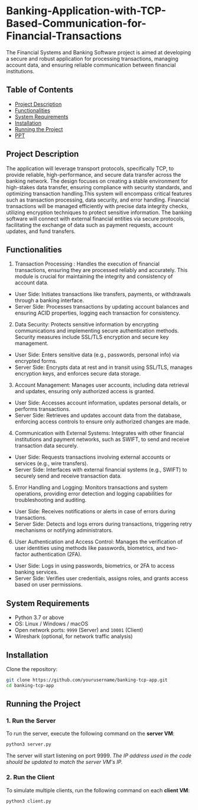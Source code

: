 # Banking-Application-with-TCP-Based-Communication-for-Financial-Transactions
The Financial Systems and Banking Software project is aimed at developing a secure and robust application for processing transactions, managing account data, and ensuring reliable communication between financial institutions.

## Table of Contents
- [Project Description](#project-description)
- [Functionalities](#functionalities)
- [System Requirements](#system-requirements)
- [Installation](#installation)
- [Running the Project](#running-the-project)
- [PPT](#ppt)

## Project Description

The application will leverage transport protocols, specifically TCP, to provide reliable, high-performance, and secure data transfer across the banking network. The design focuses on creating a stable environment for high-stakes data transfer, ensuring compliance with security standards, and optimizing transaction handling.This system will encompass critical features such as transaction processing, data security, and error handling. Financial transactions will be managed efficiently with precise data integrity checks, utilizing encryption techniques to protect sensitive information. The banking software will connect with external financial entities via secure protocols, facilitating the exchange of data such as payment requests, account updates, and fund transfers.

## Functionalities

1. Transaction Processing : Handles the execution of financial transactions, ensuring they are processed reliably and accurately. This module is crucial for maintaining the integrity and consistency of account data.
* User Side: Initiates transactions like transfers, payments, or withdrawals through a banking interface.
* Server Side: Processes transactions by updating account balances and ensuring ACID properties, logging each transaction for consistency.

2. Data Security: Protects sensitive information by encrypting communications and implementing secure authentication methods. Security measures include SSL/TLS encryption and secure key management.
* User Side: Enters sensitive data (e.g., passwords, personal info) via encrypted forms.
* Server Side: Encrypts data at rest and in transit using SSL/TLS, manages encryption keys, and enforces secure data storage.


3. Account Management: Manages user accounts, including data retrieval and updates, ensuring only authorized access is granted.
*	User Side: Accesses account information, updates personal details, or performs transactions.
*	Server Side: Retrieves and updates account data from the database, enforcing access controls to ensure only authorized changes are made.


4. Communication with External Systems: Integrates with other financial institutions and payment networks, such as SWIFT, to send and receive transaction data securely.
*	User Side: Requests transactions involving external accounts or services (e.g., wire transfers).
*	Server Side: Interfaces with external financial systems (e.g., SWIFT) to securely send and receive transaction data.


5. Error Handling and Logging: Monitors transactions and system operations, providing error detection and logging capabilities for troubleshooting and auditing.
*	User Side: Receives notifications or alerts in case of errors during transactions.
*	Server Side: Detects and logs errors during transactions, triggering retry mechanisms or notifying administrators.

6. User Authentication and Access Control:
Manages the verification of user identities using methods like passwords,     biometrics, and two-factor authentication (2FA).
*	User Side: Logs in using passwords, biometrics, or 2FA to access banking services.
*	Server Side: Verifies user credentials, assigns roles, and grants access based on user permissions.


## System Requirements

- Python 3.7 or above
- OS: Linux / Windows / macOS
- Open network ports: `9999` (Server) and `10001` (Client)
- Wireshark (optional, for network traffic analysis)


## Installation

Clone the repository:
```bash
git clone https://github.com/yourusername/banking-tcp-app.git
cd banking-tcp-app

```

## Running the Project

### 1. Run the Server

To run the server, execute the following command on the **server VM**:

```bash
python3 server.py
```

The server will start listening on port 9999. *The IP address used in the code should be updated to match the server VM's IP.*

### 2. Run the Client

To simulate multiple clients, run the following command on each **client VM**:

```bash
python3 client.py
```


